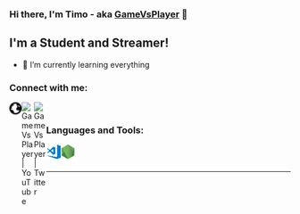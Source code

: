 ### Hi there, I'm Timo - aka [GameVsPlayer][website] 👋

## I'm a Student and Streamer!
- 🌱 I’m currently learning everything 

### Connect with me:

[<img align="left" alt="Gamu.tk" width="22px" src="https://raw.githubusercontent.com/iconic/open-iconic/master/svg/globe.svg" />][website]
[<img align="left" alt="GameVsPlayer | YouTube" width="22px" src="https://cdn.jsdelivr.net/npm/simple-icons@v3/icons/youtube.svg" />][youtube]
[<img align="left" alt="GameVsPlayer | Twitter" width="22px" src="https://cdn.jsdelivr.net/npm/simple-icons@v3/icons/twitter.svg" />][twitter]

<br />

### Languages and Tools:

<img align="left" alt="Visual Studio Code" width="26px" src="https://raw.githubusercontent.com/github/explore/80688e429a7d4ef2fca1e82350fe8e3517d3494d/topics/visual-studio-code/visual-studio-code.png" />
<img align="left" alt="Node.js" width="26px" src="https://raw.githubusercontent.com/github/explore/80688e429a7d4ef2fca1e82350fe8e3517d3494d/topics/nodejs/nodejs.png" />

<br />
<br />

---

<!--START_SECTION:waka-->
<!--END_SECTION:waka-->

[website]: https://gamu.tk/
[twitter]: https://gamu.tk/twitter
[youtube]: https://gamu.tk/youtube
